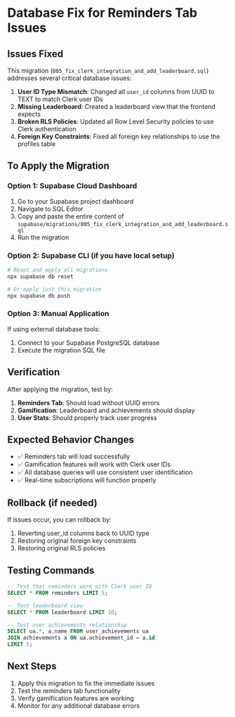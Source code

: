 # Database Fix for Reminders Tab Issues

## Issues Fixed

This migration (`005_fix_clerk_integration_and_add_leaderboard.sql`) addresses several critical database issues:

1. **User ID Type Mismatch**: Changed all `user_id` columns from UUID to TEXT to match Clerk user IDs
2. **Missing Leaderboard**: Created a leaderboard view that the frontend expects
3. **Broken RLS Policies**: Updated all Row Level Security policies to use Clerk authentication
4. **Foreign Key Constraints**: Fixed all foreign key relationships to use the profiles table

## To Apply the Migration

### Option 1: Supabase Cloud Dashboard
1. Go to your Supabase project dashboard
2. Navigate to SQL Editor
3. Copy and paste the entire content of `supabase/migrations/005_fix_clerk_integration_and_add_leaderboard.sql`
4. Run the migration

### Option 2: Supabase CLI (if you have local setup)
```bash
# Reset and apply all migrations
npx supabase db reset

# Or apply just this migration
npx supabase db push
```

### Option 3: Manual Application
If using external database tools:
1. Connect to your Supabase PostgreSQL database
2. Execute the migration SQL file

## Verification

After applying the migration, test by:

1. **Reminders Tab**: Should load without UUID errors
2. **Gamification**: Leaderboard and achievements should display
3. **User Stats**: Should properly track user progress

## Expected Behavior Changes

- ✅ Reminders tab will load successfully
- ✅ Gamification features will work with Clerk user IDs
- ✅ All database queries will use consistent user identification
- ✅ Real-time subscriptions will function properly

## Rollback (if needed)

If issues occur, you can rollback by:
1. Reverting user_id columns back to UUID type
2. Restoring original foreign key constraints
3. Restoring original RLS policies

## Testing Commands

```sql
-- Test that reminders work with Clerk user ID
SELECT * FROM reminders LIMIT 5;

-- Test leaderboard view
SELECT * FROM leaderboard LIMIT 10;

-- Test user achievements relationship
SELECT ua.*, a.name FROM user_achievements ua 
JOIN achievements a ON ua.achievement_id = a.id 
LIMIT 5;
```

## Next Steps

1. Apply this migration to fix the immediate issues
2. Test the reminders tab functionality
3. Verify gamification features are working
4. Monitor for any additional database errors 